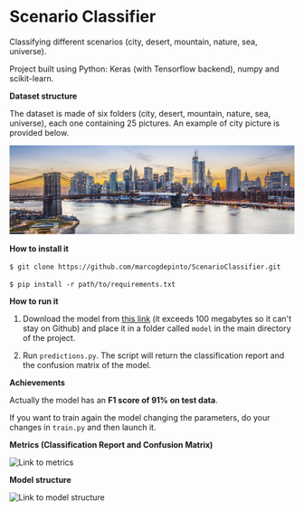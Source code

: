 # Scenario Classifier

Classifying different scenarios (city, desert, mountain, nature, sea, universe).

Project built using Python: Keras (with Tensorflow backend), numpy and scikit-learn.

**Dataset structure**

The dataset is made of six folders (city, desert, mountain, nature, sea, universe), each one containing 25 pictures. An example of city picture is provided below.

![Link to example picture](https://github.com/marcogdepinto/ScenarioClassifier/blob/master/examples/2.GettyImages-187703420.jpg)

**How to install it**

```$ git clone https://github.com/marcogdepinto/ScenarioClassifier.git```

```$ pip install -r path/to/requirements.txt```

**How to run it**

1) Download the model from [this link](https://drive.google.com/open?id=1jPDQcqQeh7r-_yQgn9jJzc8yVXEOgkvk) (it exceeds 100 megabytes so it can't stay on Github) and place it in a folder called ```model``` in the main directory of the project.

2) Run ```predictions.py```. The script will return the classification report and the confusion matrix of the model. 

**Achievements**

Actually the model has an **F1 score of 91% on test data**.

If you want to train again the model changing the parameters, do your changes in ```train.py``` and then launch it.

**Metrics (Classification Report and Confusion Matrix)**

![Link to metrics](https://github.com/marcogdepinto/ScenarioClassifier/blob/master/metrics/metrics.png)

**Model structure**

![Link to model structure](https://github.com/marcogdepinto/ScenarioClassifier/blob/master/model.png)
